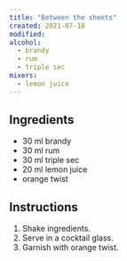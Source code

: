 ```yaml
---
title: "Between the sheets"
created: 2021-07-18
modified:
alcohol:
  - brandy
  - rum
  - triple sec
mixers:
  - lemon juice
---
```


## Ingredients

- 30 ml brandy
- 30 ml rum
- 30 ml triple sec
- 20 ml lemon juice
- orange twist

## Instructions

1. Shake ingredients.
2. Serve in a cocktail glass.
3. Garnish with orange twist.
